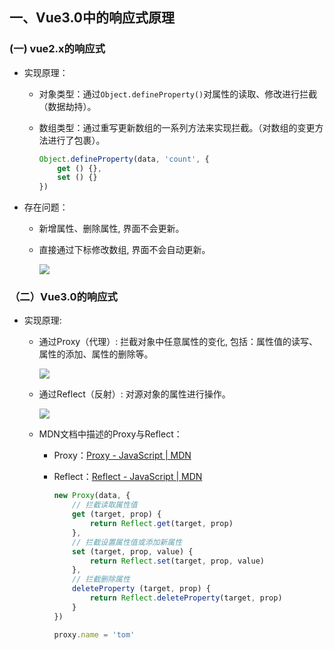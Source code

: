 ## 一、Vue3.0中的响应式原理

### (一)   vue2.x的响应式

- 实现原理：
  
  - 对象类型：通过`Object.defineProperty()`对属性的读取、修改进行拦截（数据劫持）。
  
  - 数组类型：通过重写更新数组的一系列方法来实现拦截。（对数组的变更方法进行了包裹）。
    
    ```js
    Object.defineProperty(data, 'count', {
        get () {}, 
        set () {}
    })
    ```

- 存在问题：
  
  - 新增属性、删除属性, 界面不会更新。
  
  - 直接通过下标修改数组, 界面不会自动更新。
    
    ![](E:\Learn\note\vue_note\img\learning-img\2022-09-24-17-24-08-image.png)

### （二）Vue3.0的响应式

- 实现原理:
  
  - 通过Proxy（代理）: 拦截对象中任意属性的变化, 包括：属性值的读写、属性的添加、属性的删除等。
    
    ![](E:\Learn\note\vue_note\img\learning-img\2022-09-24-18-10-39-image.png)
  
  - 通过Reflect（反射）: 对源对象的属性进行操作。
    
    ![](E:\Learn\note\vue_note\img\learning-img\2022-09-24-18-35-07-image.png)
  
  - MDN文档中描述的Proxy与Reflect：
    
    - Proxy：[Proxy - JavaScript | MDN](https://developer.mozilla.org/zh-CN/docs/Web/JavaScript/Reference/Global_Objects/Proxy)
    
    - Reflect：[Reflect - JavaScript | MDN](https://developer.mozilla.org/zh-CN/docs/Web/JavaScript/Reference/Global_Objects/Reflect)
      
      ```js
      new Proxy(data, {
          // 拦截读取属性值
          get (target, prop) {
              return Reflect.get(target, prop)
          },
          // 拦截设置属性值或添加新属性
          set (target, prop, value) {
              return Reflect.set(target, prop, value)
          },
          // 拦截删除属性
          deleteProperty (target, prop) {
              return Reflect.deleteProperty(target, prop)
          }
      })
      
      proxy.name = 'tom'   
      ```
